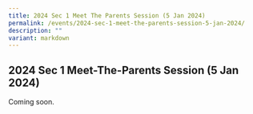 ```yaml
---
title: 2024 Sec 1 Meet The Parents Session (5 Jan 2024)
permalink: /events/2024-sec-1-meet-the-parents-session-5-jan-2024/
description: ""
variant: markdown
---
```

## 2024 Sec 1 Meet-The-Parents Session (5 Jan 2024)

Coming soon.